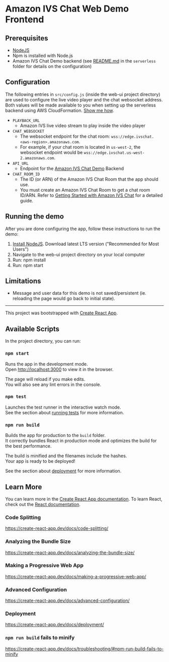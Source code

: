 # Amazon IVS Chat Web Demo Frontend

## Prerequisites

* [NodeJS](https://nodejs.org/)
* Npm is installed with Node.js
* Amazon IVS Chat Demo backend (see [README.md](../serverless) in the `serverless` folder for details on the configuration) 

## Configuration

The following entries in `src/config.js` (inside the web-ui project directory) are used to configure the live video player and the chat websocket address. Both values will be made available to you when setting up the serverless backend using AWS CloudFormation. [Show me how](../serverless).

* `PLAYBACK_URL`
  * Amazon IVS live video stream to play inside the video player
* `CHAT_WEBSOCKET`
  * The websocket endpoint for the chat room: `wss://edge.ivschat.<aws-region>.amazonaws.com`. 
  * For example, if your chat room is located in `us-west-2`, the websocket endpoint would be `wss://edge.ivschat.us-west-2.amazonaws.com`.
* `API_URL`
  * Endpoint for the [Amazon IVS Chat Demo](../serverless) Backend
* `CHAT_ROOM_ID`
  * The ID (or ARN) of the Amazon IVS Chat Room that the app should use.
  * You must create an Amazon IVS Chat Room to get a chat room ID/ARN. Refer to [Getting Started with Amazon IVS Chat](https://docs.aws.amazon.com/ivs/latest/userguide/getting-started-chat.html) for a detailed guide.

## Running the demo

After you are done configuring the app, follow these instructions to run the demo:

1. [Install NodeJS](https://nodejs.org/). Download latest LTS version ("Recommended for Most Users")
2. Navigate to the web-ui project directory on your local computer
3. Run: npm install
4. Run: npm start

## Limitations

* Message and user data for this demo is not saved/persistent (ie. reloading the page would go back to initial state).

--------------------------------------------------

This project was bootstrapped with [Create React App](https://github.com/facebook/create-react-app).

## Available Scripts

In the project directory, you can run:

### `npm start`

Runs the app in the development mode.<br />
Open [http://localhost:3000](http://localhost:3000) to view it in the browser.

The page will reload if you make edits.<br />
You will also see any lint errors in the console.

### `npm test`

Launches the test runner in the interactive watch mode.<br />
See the section about [running tests](https://create-react-app.dev/docs/running-tests/) for more information.

### `npm run build`

Builds the app for production to the `build` folder.<br />
It correctly bundles React in production mode and optimizes the build for the best performance.

The build is minified and the filenames include the hashes.<br />
Your app is ready to be deployed!

See the section about [deployment](https://create-react-app.dev/docs/deployment/) for more information.

## Learn More

You can learn more in the [Create React App documentation](https://create-react-app.dev/docs/getting-started/).
To learn React, check out the [React documentation](https://reactjs.org/).

### Code Splitting

https://create-react-app.dev/docs/code-splitting/

### Analyzing the Bundle Size

https://create-react-app.dev/docs/analyzing-the-bundle-size/

### Making a Progressive Web App

https://create-react-app.dev/docs/making-a-progressive-web-app/

### Advanced Configuration

https://create-react-app.dev/docs/advanced-configuration/

### Deployment

https://create-react-app.dev/docs/deployment/

### `npm run build` fails to minify

https://create-react-app.dev/docs/troubleshooting/#npm-run-build-fails-to-minify
